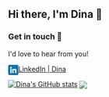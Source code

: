 ## Hi there, I'm Dina 👋
### Get in touch 🤝
I'd love to hear from you!


<a href="https://www.linkedin.com/in/dina-kvivesen-7ab5141b4/"><img align="left" src="https://raw.githubusercontent.com/dina-kvivesen/dina-kvivesen/main/images/linkedin.png" alt="Dina | LinkedIn" width="21px"/></a>[LinkedIn | Dina](https://www.linkedin.com/in/dina-kvivesen-7ab5141b4/)



[![Dina's GitHub stats](https://github-readme-stats.vercel.app/api?username=dina-kvivesen&theme=omni)](https://github.com/dina-kvivesen/github-readme-stats)
<img align="center" src="https://github-readme-stats.vercel.app/api/top-langs/?username=dina-kvivesen&layout=compact&theme=omni" />




<!--
**dina-kvivesen/dina-kvivesen** is a ✨ _special_ ✨ repository because its `README.md` (this file) appears on your GitHub profile.

Here are some ideas to get you started:

- 🔭 I’m currently working on ...
- 🌱 I’m currently learning ...
- 👯 I’m looking to collaborate on ...
- 🤔 I’m looking for help with ...
- 💬 Ask me about ...
- 📫 How to reach me: ...
- 😄 Pronouns: ...
- ⚡ Fun fact: ...
-->
